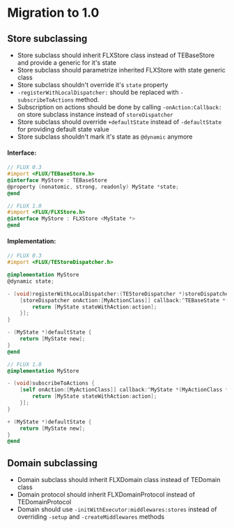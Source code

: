 # Migration to 1.0

## Store subclassing

* Store subclass should inherit FLXStore class instead of TEBaseStore and provide a generic for it's state
* Store subclass should parametrize inherited FLXStore with state generic class
* Store subclass shouldn't override it's `state` property
* `-registerWithLocalDispatcher:` should be replaced with `-subscribeToActions` method.
* Subscription on actions should be done by calling `-onAction:Callback:` on store subclass instance instead of `storeDispatcher`
* Store subclass should override `+defaultState` instead of `-defaultState` for providing default state value
* Store subclass shouldn't mark it's state as `@dynamic` anymore

#### Interface:

```objective-c
// FLUX 0.3
#import <FLUX/TEBaseStore.h>
@interface MyStore : TEBaseStore
@property (nonatomic, strong, readonly) MyState *state;
@end
```

```objective-c
// FLUX 1.0
#import <FLUX/FLXStore.h>
@interface MyStore : FLXStore <MyState *>
@end
```

#### Implementation:

```objective-c
// FLUX 0.3
#import <FLUX/TEStoreDispatcher.h>

@implementation MyStore
@dynamic state;

- (void)registerWithLocalDispatcher:(TEStoreDispatcher *)storeDispatcher {
    [storeDispatcher onAction:[MyActionClass]] callback:^TEBaseState *(MyActionClass *action) {
        return [MyState stateWithAction:action];
    }];
}

- (MyState *)defaultState {
    return [MyState new];
}
@end
```

```objective-c
// FLUX 1.0
@implementation MyStore

- (void)subscribeToActions {
    [self onAction:[MyActionClass]] callback:^MyState *(MyActionClass *action) {
        return [MyState stateWithAction:action];
    }];
}

+ (MyState *)defaultState {
    return [MyState new];
}
@end

```

## Domain subclassing

* Domain subclass should inherit FLXDomain class instead of TEDomain class
* Domain protocol should inherit FLXDomainProtocol instead of TEDomainProtocol
* Domain should use `-initWithExecutor:middlewares:stores` instead of overriding `-setup` and `-createMiddlewares` methods
